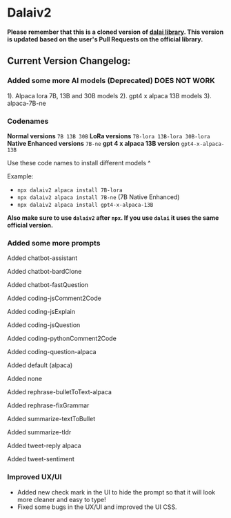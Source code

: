 # Dalaiv2

**Please remember that this is a cloned version of [dalai library](https://github.com/cocktailpeanut/dalai). This version is updated based on the user's Pull Requests on the official library.**

## Current Version Changelog:

### Added some more AI models (Deprecated) DOES NOT WORK

1). Alpaca lora 7B, 13B and 30B models
2). gpt4 x alpaca 13B models
3). alpaca-7B-ne

### Codenames

**Normal versions**
`7B 13B 30B`
**LoRa versions**
`7B-lora 13B-lora 30B-lora`
**Native Enhanced versions**
`7B-ne`
**gpt 4 x alpaca 13B version**
`gpt4-x-alpaca-13B`

Use these code names to install different models ^

Example:

- ``npx dalaiv2 alpaca install 7B-lora``
- ``npx dalaiv2 alpaca install 7B-ne`` (7B Native Enhanced)
- ``npx dalaiv2 alpaca install gpt4-x-alpaca-13B``

**Also make sure to use ``dalaiv2`` after ``npx``. If you use ``dalai`` it uses the same official version.**

### Added some more prompts

Added chatbot-assistant

Added chatbot-bardClone

Added chatbot-fastQuestion

Added coding-jsComment2Code

Added coding-jsExplain

Added coding-jsQuestion

Added coding-pythonComment2Code

Added coding-question-alpaca

Added default (alpaca)

Added none

Added rephrase-bulletToText-alpaca

Added rephrase-fixGrammar

Added summarize-textToBullet

Added summarize-tldr

Added tweet-reply alpaca

Added tweet-sentiment

### Improved UX/UI

- Added new check mark in the UI to hide the prompt so that it will look more cleaner and easy to type!
- Fixed some bugs in the UX/UI and improved the UI CSS.
